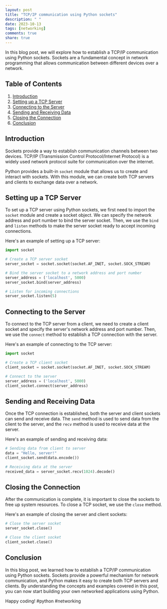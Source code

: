 ```yaml
---
layout: post
title: "TCP/IP communication using Python sockets"
description: " "
date: 2023-10-13
tags: [networking]
comments: true
share: true
---
```


In this blog post, we will explore how to establish a TCP/IP communication using Python sockets. Sockets are a fundamental concept in network programming that allows communication between different devices over a network.

## Table of Contents
1. [Introduction](#introduction)
2. [Setting up a TCP Server](#tcp-server)
3. [Connecting to the Server](#connecting)
4. [Sending and Receiving Data](#data)
5. [Closing the Connection](#closing)
6. [Conclusion](#conclusion)

## Introduction<a name="introduction"></a>

Sockets provide a way to establish communication channels between two devices. TCP/IP (Transmission Control Protocol/Internet Protocol) is a widely used network protocol suite for communication over the internet.

Python provides a built-in `socket` module that allows us to create and interact with sockets. With this module, we can create both TCP servers and clients to exchange data over a network.

## Setting up a TCP Server<a name="tcp-server"></a>

To set up a TCP server using Python sockets, we first need to import the `socket` module and create a socket object. We can specify the network address and port number to bind the server socket. Then, we use the `bind` and `listen` methods to make the server socket ready to accept incoming connections.

Here's an example of setting up a TCP server:

```python
import socket

# Create a TCP server socket
server_socket = socket.socket(socket.AF_INET, socket.SOCK_STREAM)

# Bind the server socket to a network address and port number
server_address = ('localhost', 5000)
server_socket.bind(server_address)

# Listen for incoming connections
server_socket.listen(5)
```

## Connecting to the Server<a name="connecting"></a>

To connect to the TCP server from a client, we need to create a client socket and specify the server's network address and port number. Then, we use the `connect` method to establish a TCP connection with the server.

Here's an example of connecting to the TCP server:

```python
import socket

# Create a TCP client socket
client_socket = socket.socket(socket.AF_INET, socket.SOCK_STREAM)

# Connect to the server
server_address = ('localhost', 5000)
client_socket.connect(server_address)
```

## Sending and Receiving Data<a name="data"></a>

Once the TCP connection is established, both the server and client sockets can send and receive data. The `send` method is used to send data from the client to the server, and the `recv` method is used to receive data at the server.

Here's an example of sending and receiving data:

```python
# Sending data from client to server
data = "Hello, server!"
client_socket.send(data.encode())

# Receiving data at the server
received_data = server_socket.recv(1024).decode()
```

## Closing the Connection<a name="closing"></a>

After the communication is complete, it is important to close the sockets to free up system resources. To close a TCP socket, we use the `close` method.

Here's an example of closing the server and client sockets:

```python
# Close the server socket
server_socket.close()

# Close the client socket
client_socket.close()
```

## Conclusion<a name="conclusion"></a>

In this blog post, we learned how to establish a TCP/IP communication using Python sockets. Sockets provide a powerful mechanism for network communication, and Python makes it easy to create both TCP servers and clients. By understanding the concepts and examples covered in this post, you can now start building your own networked applications using Python.

Happy coding! #python #networking